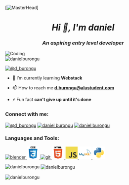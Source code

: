 [![MasterHead](https://www.wingstechsolutions.com/wp-content/uploads/2022/03/full-stack-development.gif)]

<h1 align="center"><i>Hi 👋, I'm daniel</i></h1>
<h3 align="center"><i>An aspiring entry level developer</i></h3>
<img align="right" alt="Coding" width="600" src="https://encrypted-tbn0.gstatic.com/images?q=tbn:ANd9GcQwBawtA_J2tN9wZBs6UU5L7A09TWpzi-JkAg&usqp=CAU")

<p align="left"> <img src="https://komarev.com/ghpvc/?username=danielburongu&label=Profile%20views&color=0e75b6&style=flat" alt="danielburongu" /> </p>

<p align="left"> <a href="https://twitter.com/@d_burongu" target="blank"><img src="https://img.shields.io/twitter/follow/@d_burongu?logo=twitter&style=for-the-badge" alt="@d_burongu" /></a> </p>

- 🌱 I’m currently learning **Webstack**

- 📫 How to reach me **d.burongu@alustudent.com**

- ⚡ Fun fact **can't give up until it's done**

<h3 align="left">Connect with me:</h3>
<p align="left">
<a href="https://twitter.com/@d_burongu" target="blank"><img align="center" src="https://raw.githubusercontent.com/rahuldkjain/github-profile-readme-generator/master/src/images/icons/Social/twitter.svg" alt="@d_burongu" height="30" width="40" /></a>
<a href="https://linkedin.com/in/daniel burongu" target="blank"><img align="center" src="https://raw.githubusercontent.com/rahuldkjain/github-profile-readme-generator/master/src/images/icons/Social/linked-in-alt.svg" alt="daniel burongu" height="30" width="40" /></a>
<a href="https://medium.com/daniel burongu" target="blank"><img align="center" src="https://raw.githubusercontent.com/rahuldkjain/github-profile-readme-generator/master/src/images/icons/Social/medium.svg" alt="daniel burongu" height="30" width="40" /></a>
</p>

<h3 align="left">Languages and Tools:</h3>
<p align="left"> <a href="https://www.blender.org/" target="_blank" rel="noreferrer"> <img src="https://download.blender.org/branding/community/blender_community_badge_white.svg" alt="blender" width="40" height="40"/> </a> <a href="https://www.w3schools.com/css/" target="_blank" rel="noreferrer"> <img src="https://raw.githubusercontent.com/devicons/devicon/master/icons/css3/css3-original-wordmark.svg" alt="css3" width="40" height="40"/> </a> <a href="https://git-scm.com/" target="_blank" rel="noreferrer"> <img src="https://www.vectorlogo.zone/logos/git-scm/git-scm-icon.svg" alt="git" width="40" height="40"/> </a> <a href="https://www.w3.org/html/" target="_blank" rel="noreferrer"> <img src="https://raw.githubusercontent.com/devicons/devicon/master/icons/html5/html5-original-wordmark.svg" alt="html5" width="40" height="40"/> </a> <a href="https://developer.mozilla.org/en-US/docs/Web/JavaScript" target="_blank" rel="noreferrer"> <img src="https://raw.githubusercontent.com/devicons/devicon/master/icons/javascript/javascript-original.svg" alt="javascript" width="40" height="40"/> </a> <a href="https://www.mysql.com/" target="_blank" rel="noreferrer"> <img src="https://raw.githubusercontent.com/devicons/devicon/master/icons/mysql/mysql-original-wordmark.svg" alt="mysql" width="40" height="40"/> </a> <a href="https://www.python.org" target="_blank" rel="noreferrer"> <img src="https://raw.githubusercontent.com/devicons/devicon/master/icons/python/python-original.svg" alt="python" width="40" height="40"/> </a> </p>

<p><img align="left" src="https://github-readme-stats.vercel.app/api/top-langs?username=danielburongu&show_icons=true&locale=en&layout=compact" alt="danielburongu" /></p>

<p>&nbsp;<img align="center" src="https://github-readme-stats.vercel.app/api?username=danielburongu&show_icons=true&locale=en" alt="danielburongu" /></p>

<p><img align="center" src="https://github-readme-streak-stats.herokuapp.com/?user=danielburongu&" alt="danielburongu" /></p>
